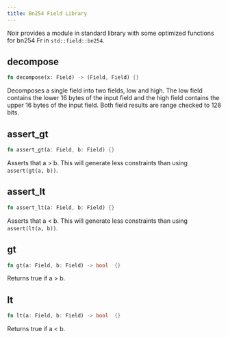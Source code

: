 ```yaml
---
title: Bn254 Field Library
---
```


Noir provides a module in standard library with some optimized functions for bn254 Fr in `std::field::bn254`.

## decompose

```rust
fn decompose(x: Field) -> (Field, Field) {}
```

Decomposes a single field into two fields, low and high. The low field contains the lower 16 bytes of the input field and the high field contains the upper 16 bytes of the input field. Both field results are range checked to 128 bits.


## assert_gt

```rust
fn assert_gt(a: Field, b: Field) {}
```

Asserts that a > b. This will generate less constraints than using `assert(gt(a, b))`.

## assert_lt

```rust
fn assert_lt(a: Field, b: Field) {}
```

Asserts that a < b. This will generate less constraints than using `assert(lt(a, b))`.

## gt

```rust
fn gt(a: Field, b: Field) -> bool  {}
```

Returns true if a > b.

## lt

```rust
fn lt(a: Field, b: Field) -> bool  {}
```

Returns true if a < b.